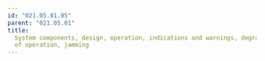 ```yaml
---
id: "021.05.01.05"
parent: "021.05.01"
title:
  System components, design, operation, indications and warnings, degraded modes
  of operation, jamming
---
```

